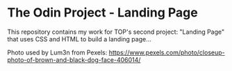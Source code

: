 # The Odin Project - Landing Page

This repository contains my work for TOP's second project: "Landing Page" that uses CSS and HTML to build a landing page...


Photo used by Lum3n from Pexels: https://www.pexels.com/photo/closeup-photo-of-brown-and-black-dog-face-406014/

